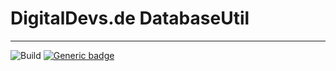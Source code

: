 # DigitalDevs.de DatabaseUtil

___

![Build](https://github.com/MerryDev/DigitalDevs-DatabaseUtil/actions/workflows/maven.yml/badge.svg)
[![Generic badge](https://img.shields.io/badge/version-1.0-informational.svg)](https://shields.io/)
